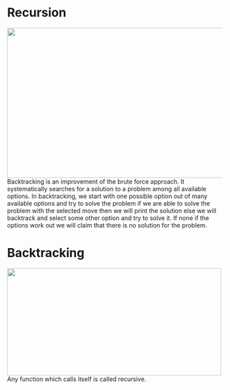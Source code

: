 # Recursion
<img src="https://miro.medium.com/max/1200/1*gSHrSNZK0bx-X7m1RraA6A.jpeg" width="700" height="350"/>
Backtracking is an improvement of the brute force approach. It systematically searches for a
  solution to a problem among all available options. In backtracking, we start with one possible
  option out of many available options and try to solve the problem if we are able to solve the
  problem with the selected move then we will print the solution else we will backtrack and select
  some other option and try to solve it. If none if the options work out we will claim that there is no
  solution for the problem.

# Backtracking
<img src="https://static.javatpoint.com/tutorial/daa/images/backtracking-introduction.png" width="500" height="250" />
Any function which calls itself is called recursive.
